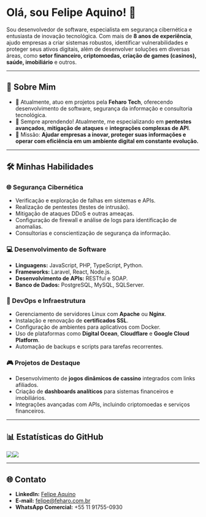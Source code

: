 # Olá, sou Felipe Aquino! 👋

Sou desenvolvedor de software, especialista em segurança cibernética e entusiasta de inovação tecnológica. Com mais de **8 anos de experiência**, ajudo empresas a criar sistemas robustos, identificar vulnerabilidades e proteger seus ativos digitais, além de desenvolver soluções em diversas áreas, como **setor financeiro, criptomoedas, criação de games (casinos), saúde, imobiliário** e outros.

---

## 🚀 Sobre Mim

- 🔭 Atualmente, atuo em projetos pela **Feharo Tech**, oferecendo desenvolvimento de software, segurança da informação e consultoria tecnológica.
- 🌱 Sempre aprendendo! Atualmente, me especializando em **pentestes avançados**, **mitigação de ataques** e **integrações complexas de API**.
- 🎯 Missão: **Ajudar empresas a inovar, proteger suas informações e operar com eficiência em um ambiente digital em constante evolução.**

---

## 🛠️ Minhas Habilidades

### 🌐 Segurança Cibernética
- Verificação e exploração de falhas em sistemas e APIs.
- Realização de pentestes (testes de intrusão).
- Mitigação de ataques DDoS e outras ameaças.
- Configuração de firewall e análise de logs para identificação de anomalias.
- Consultorias e conscientização de segurança da informação.

### 💻 Desenvolvimento de Software
- **Linguagens:** JavaScript, PHP, TypeScript, Python.
- **Frameworks:** Laravel, React, Node.js.
- **Desenvolvimento de APIs:** RESTful e SOAP.
- **Banco de Dados:** PostgreSQL, MySQL, SQLServer.

### 🔧 DevOps e Infraestrutura
- Gerenciamento de servidores Linux com **Apache** ou **Nginx**.
- Instalação e renovação de **certificados SSL**.
- Configuração de ambientes para aplicativos com Docker.
- Uso de plataformas como **Digital Ocean**, **Cloudflare** e **Google Cloud Platform**.
- Automação de backups e scripts para tarefas recorrentes.

### 🎮 Projetos de Destaque
- Desenvolvimento de **jogos dinâmicos de cassino** integrados com links afiliados.
- Criação de **dashboards analíticos** para sistemas financeiros e imobiliários.
- Integrações avançadas com APIs, incluindo criptomoedas e serviços financeiros.

---

## 📊 Estatísticas do GitHub

<a href="https://github.com/feharo#gh-light-mode-only"><img src="https://github-readme-streak-stats.herokuapp.com/?user=feharo&theme=default"/></a><a href="https://github.com/feharo#gh-dark-mode-only"><img src="https://github-readme-streak-stats.herokuapp.com/?user=feharo&theme=tokyonight"/></a>

---

## 🌐 Contato

- **LinkedIn:** [Felipe Aquino](https://www.linkedin.com/in/felipeaquinobr)
- **E-mail:** felipe@feharo.com.br
- **WhatsApp Comercial:** +55 11 91755-0930
